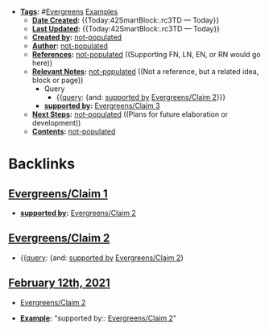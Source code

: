 - **[Tags](<../Tags.md>):** #[Evergreens](<../Evergreens.md>) [Examples](<../Examples.md>)
    - **[Date Created](<../Date Created.md>):** {{Today:42SmartBlock:.rc3TD — Today}}
    - **[Last Updated](<../Last Updated.md>):** {{Today:42SmartBlock:.rc3TD — Today}}
    - **[Created by](<../Created by.md>):** [not-populated](<../not-populated.md>)
    - **[Author](<../Author.md>):** [not-populated](<../not-populated.md>)
    - **[References](<../References.md>):** [not-populated](<../not-populated.md>) ((Supporting FN, LN, EN, or RN would go here))
    - **[Relevant Notes](<../Relevant Notes.md>):** [not-populated](<../not-populated.md>) ((Not a reference, but a related idea, block or page))
        - Query
            - {{[query](<../query.md>): {and: [supported by](<../supported by.md>) [Evergreens/Claim 2](<../Evergreens/Claim 2.md>)}}}
        - **[supported by](<../supported by.md>):** [Evergreens/Claim 3](<../Evergreens/Claim 3.md>)
    - **[Next Steps](<../Next Steps.md>):** [not-populated](<../not-populated.md>) ((Plans for future elaboration or development))
    - **[Contents](<../Contents.md>):** [not-populated](<../not-populated.md>)

# Backlinks
## [Evergreens/Claim 1](<Evergreens/Claim 1.md>)
- **[supported by](<../supported by.md>):** [Evergreens/Claim 2](<../Evergreens/Claim 2.md>)

## [Evergreens/Claim 2](<Evergreens/Claim 2.md>)
- {{[query](<../query.md>): {and: [supported by](<../supported by.md>) [Evergreens/Claim 2](<../Evergreens/Claim 2.md>)}

## [February 12th, 2021](<February 12th, 2021.md>)
- [Evergreens/Claim 2](<../Evergreens/Claim 2.md>)

- **[Example](<../Example.md>):** "supported by:: [Evergreens/Claim 2](<../Evergreens/Claim 2.md>)"

